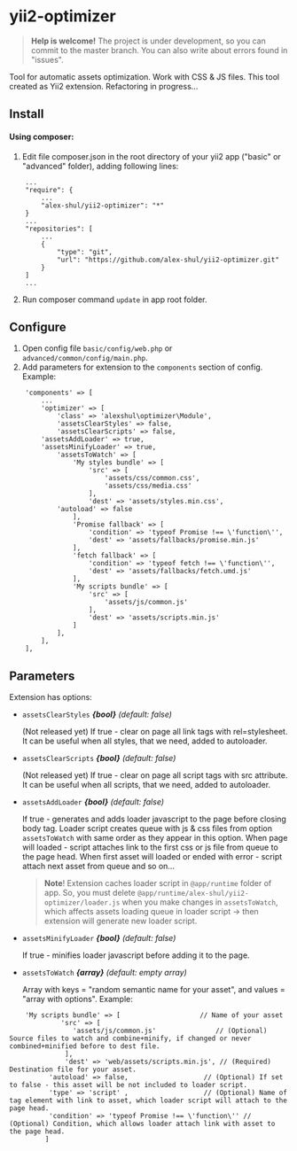 # yii2-optimizer
> **Help is welcome!** 
The project is under development, so you can commit to the master branch. You can also write about errors found in "issues".

Tool for automatic assets optimization. Work with CSS &amp; JS files. This tool created as Yii2 extension. Refactoring in progress...

## Install

#### Using composer:
1) Edit file composer.json in the root directory of your yii2 app ("basic" or "advanced" folder), adding following lines:
```
    ...
    "require": {
        ...
        "alex-shul/yii2-optimizer": "*"        
    }
    ...
    "repositories": [        
        ...
        {
            "type": "git",
            "url": "https://github.com/alex-shul/yii2-optimizer.git"
        }       
    ]
    ...
```
2) Run composer command `update` in app root folder.

## Configure

1) Open config file `basic/config/web.php` or `advanced/common/config/main.php`.
2) Add parameters for extension to the `components` section of config. Example:
```
    'components' => [
        ...
        'optimizer' => [
            'class' => 'alexshul\optimizer\Module',
            'assetsClearStyles' => false,
            'assetsClearScripts' => false,
	    'assetsAddLoader' => true,
	    'assetsMinifyLoader' => true,
            'assetsToWatch' => [
                'My styles bundle' => [
                    'src' => [
                        'assets/css/common.css',
                        'assets/css/media.css'
                    ],
                    'dest' => 'assets/styles.min.css',
		    'autoload' => false
                ],
                'Promise fallback' => [ 
                    'condition' => 'typeof Promise !== \'function\'',          
                    'dest' => 'assets/fallbacks/promise.min.js'                                 
                ],
                'fetch fallback' => [ 
                    'condition' => 'typeof fetch !== \'function\'',          
                    'dest' => 'assets/fallbacks/fetch.umd.js'                                        
                ],
                'My scripts bundle' => [
                    'src' => [
                        'assets/js/common.js'                        
                    ],
                    'dest' => 'assets/scripts.min.js'                  
                ]                
            ],
        ],
    ],
```

## Parameters

Extension has options:
- `assetsClearStyles` ***{bool}*** *(default: false)*

	(Not released yet) If true - clear on page all link tags with rel=stylesheet. It can be useful when all styles, that we need, added to autoloader.
- `assetsClearScripts` ***{bool}*** *(default: false)*

	(Not released yet) If true - clear on page all script tags with src attribute. It can be useful when all scripts, that we need, added to autoloader.
- `assetsAddLoader` ***{bool}*** *(default: false)*

	If true - generates and adds loader javascript to the page before closing body tag. Loader script creates queue with js & css files from option `assetsToWatch` with same order as they appear in this option. When page will loaded - script attaches link to the first css or js file from queue to the page head. When first asset will loaded or ended with error - script attach next asset from queue and so on...
	>**Note**! Extension caches loader script in `@app/runtime` folder of app. So, you must delete `@app/runtime/alex-shul/yii2-optimizer/loader.js` when you make changes in `assetsToWatch`, which affects assets loading queue in loader script -> then extension will generate new loader script.
	
- `assetsMinifyLoader` ***{bool}*** *(default: false)*

	If true - minifies loader javascript before adding it to the page.
- `assetsToWatch` ***{array}*** *(default: empty array)*

	Array with keys = "random semantic name for your asset", and values = "array with options". Example:
```
	'My scripts bundle' => [                    // Name of your asset
             'src' => [
              	'assets/js/common.js'               // (Optional) Source files to watch and combine+minify, if changed or never combined+minified before to dest file.                    
              ],
              'dest' => 'web/assets/scripts.min.js', // (Required) Destination file for your asset.       
	      'autoload' => false,                   // (Optional) If set to false - this asset will be not included to loader script.
	      'type' => 'script' ,                   // (Optional) Name of tag element with link to asset, which loader script will attach to the page head. 
	      'condition' => 'typeof Promise !== \'function\'' // (Optional) Condition, which allows loader attach link with asset to the page head.
         ]                
            
```

